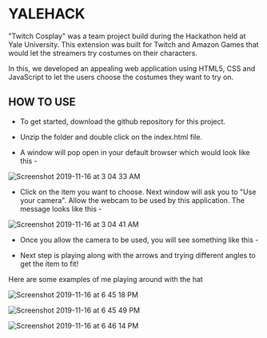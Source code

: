 # YALEHACK

"Twitch Cosplay" was a team project build during the Hackathon held at Yale University. This extension was built for Twitch and Amazon Games that would let the streamers try costumes on their characters. 

In this, we developed an appealing web application using HTML5, CSS and JavaScript to let the users choose the costumes they want to try on. 

## HOW TO USE 

- To get started, download the github repository for this project.

- Unzip the folder and double click on the index.html file.

- A window will pop open in your default browser which would look like this - 

![Screenshot 2019-11-16 at 3 04 33 AM](https://user-images.githubusercontent.com/52317352/68990217-a8aa5e00-081e-11ea-8a97-2c893577f903.png)

- Click on the item you want to choose. Next window will ask you to "Use your camera". Allow the webcam to be used by this application. The message looks like this - 


![Screenshot 2019-11-16 at 3 04 41 AM](https://user-images.githubusercontent.com/52317352/68990226-c2e43c00-081e-11ea-9414-895232063acd.png)

- Once you allow the camera to be used, you will see something like this - 


- Next step is playing along with the arrows and trying different angles to get the item to fit!

Here are some examples of me playing around with the hat 


![Screenshot 2019-11-16 at 6 45 18 PM](https://user-images.githubusercontent.com/52317352/69000688-b228da00-08a1-11ea-8953-1e0b54dc55dc.png)

![Screenshot 2019-11-16 at 6 45 49 PM](https://user-images.githubusercontent.com/52317352/69000693-cbca2180-08a1-11ea-9a6c-8d2234525f7f.png)

![Screenshot 2019-11-16 at 6 46 14 PM](https://user-images.githubusercontent.com/52317352/69000694-cd93e500-08a1-11ea-813b-e120e735a564.png)






